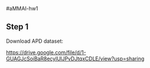 #aMMAI-hw1

## Step 1

Download APD dataset:

https://drive.google.com/file/d/1-GUAGJcSoiBaR8ecylUlJPvDJtqxCDLE/view?usp=sharing

